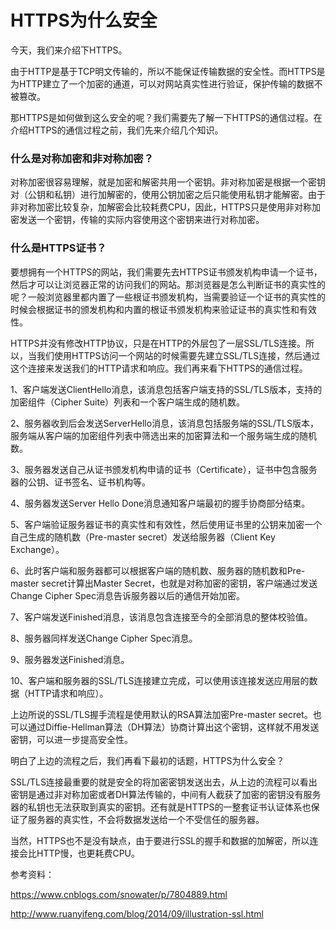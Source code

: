 # HTTPS为什么安全

今天，我们来介绍下HTTPS。

由于HTTP是基于TCP明文传输的，所以不能保证传输数据的安全性。而HTTPS是为HTTP建立了一个加密的通道，可以对网站真实性进行验证，保护传输的数据不被篡改。

那HTTPS是如何做到这么安全的呢？我们需要先了解一下HTTPS的通信过程。在介绍HTTPS的通信过程之前，我们先来介绍几个知识。

### 什么是对称加密和非对称加密？
对称加密很容易理解，就是加密和解密共用一个密钥。非对称加密是根据一个密钥对（公钥和私钥）进行加解密的，使用公钥加密之后只能使用私钥才能解密。由于非对称加密比较复杂，加解密会比较耗费CPU，因此，HTTPS只是使用非对称加密发送一个密钥，传输的实际内容使用这个密钥来进行对称加密。

### 什么是HTTPS证书？
要想拥有一个HTTPS的网站，我们需要先去HTTPS证书颁发机构申请一个证书，然后才可以让浏览器正常的访问我们的网站。那浏览器是怎么判断证书的真实性的呢？一般浏览器里都内置了一些根证书颁发机构，当需要验证一个证书的真实性的时候会根据证书的颁发机构和内置的根证书颁发机构来验证证书的真实性和有效性。

HTTPS并没有修改HTTP协议，只是在HTTP的外层包了一层SSL/TLS连接。所以，当我们使用HTTPS访问一个网站的时候需要先建立SSL/TLS连接，然后通过这个连接来发送我们的HTTP请求和响应。我们再来看下HTTPS的通信过程。

1、客户端发送ClientHello消息，该消息包括客户端支持的SSL/TLS版本，支持的加密组件（Cipher Suite）列表和一个客户端生成的随机数。

2、服务器收到后会发送ServerHello消息，该消息包括服务端的SSL/TLS版本，服务端从客户端的加密组件列表中筛选出来的加密算法和一个服务端生成的随机数。

3、服务器发送自己从证书颁发机构申请的证书（Certificate），证书中包含服务器的公钥、证书签名、证书机构等。

4、服务器发送Server Hello Done消息通知客户端最初的握手协商部分结束。

5、客户端验证服务器证书的真实性和有效性，然后使用证书里的公钥来加密一个自己生成的随机数（Pre-master secret）发送给服务器（Client Key Exchange）。

6、此时客户端和服务器都可以根据客户端的随机数、服务器的随机数和Pre-master secret计算出Master Secret，也就是对称加密的密钥，客户端通过发送Change Cipher Spec消息告诉服务器以后的通信开始加密。

7、客户端发送Finished消息，该消息包含连接至今的全部消息的整体校验值。

8、服务器同样发送Change Cipher Spec消息。

9、服务器发送Finished消息。

10、客户端和服务器的SSL/TLS连接建立完成，可以使用该连接发送应用层的数据（HTTP请求和响应）。


上边所说的SSL/TLS握手流程是使用默认的RSA算法加密Pre-master secret。也可以通过Diffie-Hellman算法（DH算法）协商计算出这个密钥，这样就不用发送密钥，可以进一步提高安全性。


明白了上边的流程之后，我们再看下最初的话题，HTTPS为什么安全？

SSL/TLS连接最重要的就是安全的将加密密钥发送出去，从上边的流程可以看出密钥是通过非对称加密或者DH算法传输的，中间有人截获了加密的密钥没有服务器的私钥也无法获取到真实的密钥。还有就是HTTPS的一整套证书认证体系也保证了服务器的真实性，不会将数据发送给一个不受信任的服务器。


当然，HTTPS也不是没有缺点，由于要进行SSL的握手和数据的加解密，所以连接会比HTTP慢，也更耗费CPU。



参考资料：

https://www.cnblogs.com/snowater/p/7804889.html

http://www.ruanyifeng.com/blog/2014/09/illustration-ssl.html
